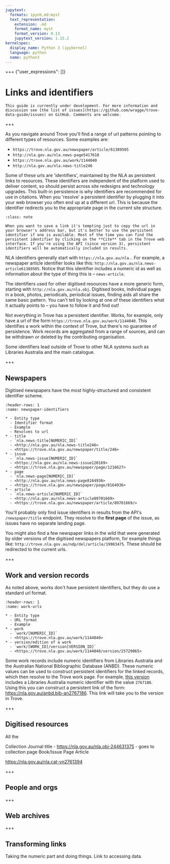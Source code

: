 ```yaml
---
jupytext:
  formats: ipynb,md:myst
  text_representation:
    extension: .md
    format_name: myst
    format_version: 0.13
    jupytext_version: 1.15.2
kernelspec:
  display_name: Python 3 (ipykernel)
  language: python
  name: python3
---
```


+++ {"user_expressions": []}

# Links and identifiers

```{attention}
This guide is currently under development. For more information and discussion see [the list of issues](https://github.com/wragge/trove-data-guide/issues) on GitHub. Comments are welcome.
```

+++

As you navigate around Trove you'll find a range of url patterns pointing to different types of resources. Some examples are:

- `https://trove.nla.gov.au/newspaper/article/61389505`
- `http://nla.gov.au/nla.news-page5417618`
- `https://trove.nla.gov.au/work/1144040`
- `http://nla.gov.au/nla.news-title246`

Some of these urls are 'identifiers', maintained by the NLA as persistent links to resources. These identifiers are independent of the platform used to deliver content, so should persist across site redesigns and technology upgrades. This built-in persistence is why identifiers are recommended for use in citations. When you 'resolve' a persistent identifier by plugging it into your web browser you often end up at a different url. This is because the identifier redirects you to the appropriate page in the current site structure.

```{admonition} Use the cite tab Luke!
:class: note

When you want to save a link it's tempting just to copy the url in your browser's address bar, but it's better to use the persistent identifier if one is available. Most of the time you can find the persistent identifier by clicking on the **Cite** tab in the Trove web interface. If you're using the API (since version 3), persistent identifiers will be automatically included in results.
```

NLA identifiers generally start with `https://nla.gov.au/nla.`. For example, a newspaper article identifier looks like this: `http://nla.gov.au/nla.news-article61389505`. Notice that this identifier includes a numeric id as well as information about the type of thing this is – `news-article`.

The identifiers used for other digitised resources have a more generic form, starting with `http://nla.gov.au/nla.obj`. Digitised books, individual pages in a book, photos, periodicals, periodical issues, finding aids all share the same basic pattern. You can't tell by looking at one of these identifiers what it actually points to – you have to follow it and find out! 

Not everything in Trove has a persistent identifier. Works, for example, only have a url of the form `https://trove.nla.gov.au/work/1144040`. This identifies a work within the context of Trove, but there's no guarantee of persistence. Work records are aggregated from a range of sources, and can be withdrawn or deleted by the contributing organisation. 

Some identifiers lead outside of Trove to other NLA systems such as Libraries Australia and the main catalogue. 

+++

## Newspapers

Digitised newspapers have the most highly-structured and consistent identifier scheme.

```{list-table} Newspaper identifiers
:header-rows: 1
:name: newspaper-identifiers

* - Entity type
  - Identifier format
  - Example
  - Resolves to url
* - title
  - `nla.news-title[NUMERIC_ID]`
  - <http://nla.gov.au/nla.news-title246>
  - <https://trove.nla.gov.au/newspaper/title/246>
* - issue
  - `nla.news-issue[NUMERIC_ID]`
  - <https://nla.gov.au/nla.news-issue120169>
  - <https://trove.nla.gov.au/newspaper/page/1216627>
* - page
  - `nla.news-page[NUMERIC_ID]`
  - <http://nla.gov.au/nla.news-page8164936>
  - <https://trove.nla.gov.au/newspaper/page/8164936>
* - article
  - `nla.news-article[NUMERIC_ID]`
  - <http://nla.gov.au/nla.news-article89701669>
  - <https://trove.nla.gov.au/newspaper/article/89701669/>
```

You'll probably only find issue identifiers in results from the API's `/newspaper/title` endpoint. They resolve to the **first page** of the issue, as issues have no separate landing page.

You might also find a few newspaper links in the wild that were generated by older versions of the digitised newspapers platform, for example things like: `http://trove.nla.gov.au/ndp/del/article/19983475`. These should be redirected to the current urls.

+++

## Work and version records

As noted above, works don't have persistent identifiers, but they do use a standard url format.

```{list-table} Work urls
:header-rows: 1
:name: work-urls

* - Entity type
  - URL format
  - Example
* - work
  - `work/[NUMERIC_ID]`
  - <https://trove.nla.gov.au/work/1144040>
* - version/edition of a work
  - `work/[WORK_ID]/version[VERSION_ID]`
  - <https://trove.nla.gov.au/work/1144040/version/25729065>
```

Some work records include numeric identifiers from Libraries Australia and the Australian National Bibliographic Database (ANBD). These numeric values can be used to construct persistent identifiers for the linked records, which then resolve to the Trove work page. For example, [this version](https://trove.nla.gov.au/work/1144040/version/25729065) includes a Libraries Australia numeric identifier with the value `2767186`. Using this you can construct a persistent link of the form: <https://nla.gov.au/anbd.bib-an2767186>. This link will take you to the version in Trove.

+++

## Digitised resources

All the 

Collection
Journal title - https://nla.gov.au/nla.obj-244631375 - goes to collection page
Book/Issue
Page
Article

https://nla.gov.au/nla.cat-vn2761394

+++

## People and orgs

+++

## Web archives

+++

## Transforming links

Taking the numeric part and doing things. Link to accessing data.

